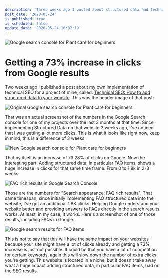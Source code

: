 ```yaml
---
description: 'Three weeks ago I posted about structured data and technical SEO. These improvements resulted in a 73% increase in clicks from Google results. Find out what I learned.'
post_date: '2020-05-24'
is_published: true
is_scheduled: false
update_date: '2020-05-24 16:32:19'
---
```

![Google search console for Plant care for beginners](/images/articles/search-performance-for-plant-care-for-beginners.png)
# Getting a 73% increase in clicks from Google results
Two weeks ago I published a post about my own implementation of technical SEO for a project of mine, called: [Technical SEO: How to add structured data to your website](/articles/technical-seo-how-to-add-structured-data-to-your-website). This was the header image of that post:

![Original Google search console for Plant care for beginners](/images/articles/original-google-search-console-for-plant-care-for-beginners.png)

That was an actual screenshot of the numbers in the Google Search console for one of my projects over the last 3 months at that time. Since implementing Structured Data on that website 3 weeks ago, I've noticed that I was getting a lot more clicks. This is what it looks like right now, keep in mind, this is a difference of 3 weeks:

![New Google search console for Plant care for beginners](/images/articles/new-google-search-console-for-plant-care-for-beginners.png)

That by itself is an increase of 73.28% of clicks on Google. Now the interesting part: Adding structured data, in particular FAQ items, shows a huge increase in clicks for that same time frame. From 0 to 1.8k in 2-3 weeks:

![FAQ rich results in Google Search Console](/images/articles/faq-rich-results-in-google-search-console.png)

Those are the numbers for "Search appearance: FAQ rich results". That same timespan, since initially implementing FAQ structured data into the website, I've got an additional 1.8K clicks. Helping Google understand your website better and providing answers to FAQs directly in the search results works. At least, in my case, it works. Here's a screenshot of one of those results, including FAQs in Google.

![Google search results for FAQ items](/images/articles/google-search-results-for-faq-items.png)

This is not to say that this will have the same impact on your websites because your site might have a lot of clicks already and getting a 73% increase is just not possible. It could be that you have a lot of competition for certain keywords, again this will slow down the number of extra clicks you're getting. This website is located in a niche, but it doesn't take away what a huge impact adding structured data, in particular FAQ items, had on the SEO results.